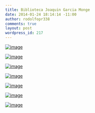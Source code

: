 ```yaml
---
title: Biblioteca Joaquin Garcia Monge
date: 2014-01-24 18:14:14 -11:00
author: rodolfopr338
comments: true
layout: post
wordpress_id: 217
---
```


<!-- more -->

[![image](http://sinjeta.files.wordpress.com/2014/01/wpid-img_20140124_154032.jpg)](http://sinjeta.files.wordpress.com/2014/01/wpid-img_20140124_154032.jpg)



[![image](http://sinjeta.files.wordpress.com/2014/01/wpid-img_20140124_154047.jpg)](http://sinjeta.files.wordpress.com/2014/01/wpid-img_20140124_154047.jpg)



[![image](http://sinjeta.files.wordpress.com/2014/01/wpid-img_20140124_154105.jpg)](http://sinjeta.files.wordpress.com/2014/01/wpid-img_20140124_154105.jpg)



[![image](http://sinjeta.files.wordpress.com/2014/01/wpid-img_20140124_154451.jpg)](http://sinjeta.files.wordpress.com/2014/01/wpid-img_20140124_154451.jpg)

[![image](http://sinjeta.files.wordpress.com/2014/01/wpid-img_20140124_154656.jpg)](http://sinjeta.files.wordpress.com/2014/01/wpid-img_20140124_154656.jpg) 

[![image](http://sinjeta.files.wordpress.com/2014/01/wpid-img_20140124_160149.jpg)](http://sinjeta.files.wordpress.com/2014/01/wpid-img_20140124_160149.jpg) 

[![image](http://sinjeta.files.wordpress.com/2014/01/wpid-img_20140124_161116.jpg)](http://sinjeta.files.wordpress.com/2014/01/wpid-img_20140124_161116.jpg)
